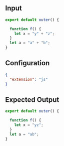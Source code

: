 
## Input
```javascript input
export default outer() {

  function f() {
    let x = "y" + "z";
  }
  let a = "a" + "b";
}
```

## Configuration
```json configuration
{
  "extension": "js"
}
```

## Expected Output
```javascript expected output
export default outer() {

  function f() {
    let x = "yz";
  }
  let a = "ab";
}
```
